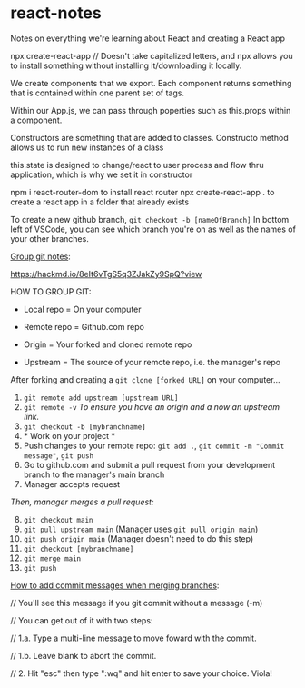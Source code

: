 # react-notes
Notes on everything we're learning about React and creating a React app


npx create-react-app <name-of-folder> // Doesn't take capitalized letters, and npx allows you to install something without installing it/downloading it locally.

We create components that we export. Each component returns something that is contained within one parent set of tags. 

Within our App.js, we can pass through poperties such as this.props within a component.

Constructors are something that are added to classes. Constructo method allows us to run new instances of a class 

this.state is designed to change/react to user process and flow thru application, which is why we set it in constructor



npm i react-router-dom to install react router
npx create-react-app . to create a react app in a folder that already exists

To create a new github branch, 
`git checkout -b [nameOfBranch]`
In bottom left of VSCode, you can see which branch you're on as well as the names of your other branches.


[Group git notes](https://hackmd.io/8eIt6vTgS5q3ZJakZy9SpQ?view):

https://hackmd.io/8eIt6vTgS5q3ZJakZy9SpQ?view

HOW TO GROUP GIT: 

- Local repo = On your computer

- Remote repo = Github.com repo

- Origin = Your forked and cloned remote repo

- Upstream = The source of your remote repo, i.e. the manager's repo

After forking and creating a `git clone [forked URL]` on your computer...
1. `git remote add upstream [upstream URL]`
2. `git remote -v` *To ensure you have an origin and a now an upstream link.*
3. `git checkout -b [mybranchname]` 
4. \* Work on your project *
5. Push changes to your remote repo: `git add .`, `git commit -m "Commit message"`, `git push`
6. Go to github.com and submit a pull request from your development branch to the manager's main branch
7. Manager accepts request

*Then, manager merges a pull request:*

8. `git checkout main`
9. `git pull upstream main` (Manager uses `git pull origin main`)
10. `git push origin main` (Manager doesn't need to do this step)
11. `git checkout [mybranchname]`
12. `git merge main`
13. `git push`


[How to add commit messages when merging branches](https://gist.github.com/kenandersen/2042103942473af82dd2):


// You'll see this message if you git commit without a message (-m)

// You can get out of it with two steps:

// 1.a. Type a multi-line message to move foward with the commit.

// 1.b. Leave blank to abort the commit.

// 2. Hit "esc" then type ":wq" and hit enter to save your choice. Viola!